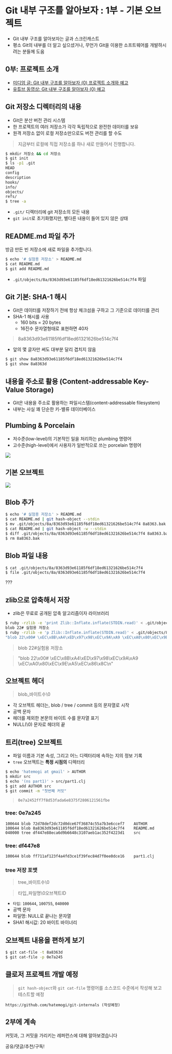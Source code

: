 # Git 내부 구조를 알아보자 : 1부 - 기본 오브젝트

* Git 내부 구조를 알아보자는 글과 스크린캐스트
* 평소 Git의 내부를 더 알고 싶으셨거나, 무언가 Git을 이용한 소프트웨어를 개발하시려는 분들께 도움

## 0부: 프로젝트 소개

* [미디엄 글: Git 내부 구조를 알아보자 (0) 프로젝트 소개와 예고](https://medium.com/happyprogrammer-in-jeju/git-내부-구조를-알아보자-0-프로젝트-소개와-예고-bf3a8549f439)
* [유튜브 동영상: Git 내부 구조를 알아보자 (0) 예고](https://youtu.be/DWnrsbxhuOY)

## Git 저장소 디렉터리의 내용

* Git은 분산 버전 관리 시스템
* 한 프로젝트의 여러 저장소가 각각 독립적으로 완전한 데이터를 보유
* 원격 저장소 없이 로컬 저장소만으로도 버전 관리를 할 수도

> 지금부터 로컬에 직접 저장소를 하나 새로 만들어서 진행합니다.

``` bash
$ mkdir 저장소 && cd 저장소
$ git init
$ ls -p1 .git
HEAD
config
description
hooks/
info/
objects/
refs/
$ tree -a
```

* `.git/` 디렉터리에 git 저장소의 모든 내용
* `git init`로 초기화했지만, 별다른 내용이 들어 있지 않은 상태

## README.md 파일 추가

방금 만든 빈 저장소에 새로 파일을 추가합니다.

``` bash
$ echo '# 실험용 저장소' > README.md
$ cat README.md
$ git add README.md
```

* `.git/objects/8a/8363d93e61185f6df18ed61321626be514c7f4` 파일

## Git 기본: SHA-1 해시

* Git은 데이터를 저장하기 전에 항상 체크섬을 구하고 그 기준으로 데이터를 관리
* SHA-1 해시를 사용
  * 160 bits = 20 bytes
  * 16진수 문자열형태로 표현하면 40자

> 8a8363d93e61185f6df18ed61321626be514c7f4

* 앞의 몇 글자만 써도 대부분 달리 겹치지 않음

``` bash
$ git show 8a8363d93e61185f6df18ed61321626be514c7f4
$ git show 8a8363d
```

## 내용을 주소로 활용 (Content-addressable Key-Value Storage)

* Git은 내용을 주소로 활용하는 파일시스템(content-addressable filesystem)
* 내부는 사실 꽤 단순한 키-밸류 데이터베이스

## Plumbing & Porcelain

* 저수준(low-level)의 기본적인 일을 처리하는 plumbing 명령어
* 고수준(high-level)에서 사용자가 일반적으로 쓰는 porcelain 명령어

![](img/layers.jpg)

## 기본 오브젝트

![](img/objects.jpg)

## Blob 추가

``` bash
$ echo '# 실험용 저장소' > README.md
$ cat README.md | git hash-object --stdin
$ mv .git/objects/8a/8363d93e61185f6df18ed61321626be514c7f4 8a8363.bak
$ cat README.md | git hash-object -w --stdin
$ diff .git/objects/8a/8363d93e61185f6df18ed61321626be514c7f4 8a8363.bak
$ rm 8a8363.bak
```

## Blob 파일 내용

``` bash
$ cat .git/objects/8a/8363d93e61185f6df18ed61321626be514c7f4
$ file .git/objects/8a/8363d93e61185f6df18ed61321626be514c7f4
```

???

## zlib으로 압축해서 저장

* zlib은 무료로 공개된 압축 알고리즘이자 라이브러리

``` bash
$ ruby -rzlib -e 'print Zlib::Inflate.inflate(STDIN.read)' < .git/objects/8a/8363d93e61185f6df18ed61321626be514c7f4
blob 22# 실험용 저장소
$ ruby -rzlib -e 'p Zlib::Inflate.inflate(STDIN.read)' < .git/objects/8a/8363d93e61185f6df18ed61321626be514c7f4
"blob 22\x00# \xEC\x8B\xA4\xED\x97\x98\xEC\x9A\xA9 \xEC\xA0\x80\xEC\x9E\xA5\xEC\x86\x8C\n"
```

> blob 22#실험용 저장소

> "blob 22\x00# \xEC\x8B\xA4\xED\x97\x98\xEC\x9A\xA9 \xEC\xA0\x80\xEC\x9E\xA5\xEC\x86\x8C\n"

## 오브젝트 헤더

> blob_바이트수\0

* 각 오브젝트 헤더는, blob / tree / commit 등의 문자열로 시작
* 공백 문자
* 헤더를 제외한 본문의 바이트 수를 문자열 표기
* NULL(\0) 문자로 헤더의 끝


## 트리(tree) 오브젝트

* 파일 이름과 기본 속성, 그리고 어느 디렉터리에 속하는 지의 정보 기록
* `tree` 오브젝트는 __특정 시점의__ 디렉터리

``` bash
$ echo 'hatemogi at gmail' > AUTHOR
$ mkdir src
$ echo '(ns part1)' > src/part1.clj
$ git add AUTHOR src
$ git commit -m "첫번째 커밋"
```

> `0e7a2452ff7f8d53fada6e8375f2806121561fbe`

### tree: 0e7a245

    100644 blob 72d78def2dc72d0dce67f36874c55a7b3e6ccef7	AUTHOR
    100644 blob 8a8363d93e61185f6df18ed61321626be514c7f4	README.md
    040000 tree df447e88eca6d9b6648c3107aeb1ac352f4223d1	src

### tree: df447e8

    100644 blob ff711af123f4a4fd3ce1f39fec84d7f0ee0dce16	part1.clj

### tree 저장 포맷

> tree_바이트수\0

> 타입_파일명\0오브젝트ID

* `타입`: `100644`, `100755`, `040000`
* 공백 문자
* 파일명: NULL로 끝나는 문자열
* SHA1 해시값: 20 바이트 바이너리

## 오브젝트 내용을 편하게 보기

``` bash
$ git cat-file -t 8a8363d
$ git cat-file -p 0e7a245
```

## 클로저 프로젝트 개발 예정

> `git hash-object`와 `git cat-file` 명령어를 소스코드 수준에서 작성해 보고 테스트할 예정

    https://github.com/hatemogi/git-internals (작성예정)

## 2부에 계속

커밋과, 그 커밋을 가리키는 레퍼런스에 대해 알아보겠습니다

공유/댓글/추천/구독!
